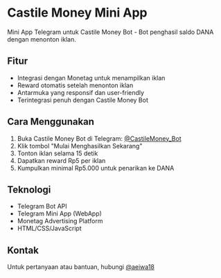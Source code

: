 # Castile Money Mini App

Mini App Telegram untuk Castile Money Bot - Bot penghasil saldo DANA dengan menonton iklan.

## Fitur

- Integrasi dengan Monetag untuk menampilkan iklan
- Reward otomatis setelah menonton iklan
- Antarmuka yang responsif dan user-friendly
- Terintegrasi penuh dengan Castile Money Bot

## Cara Menggunakan

1. Buka Castile Money Bot di Telegram: [@CastileMoney_Bot](https://t.me/CastileMoney_Bot)
2. Klik tombol "Mulai Menghasilkan Sekarang"
3. Tonton iklan selama 15 detik
4. Dapatkan reward Rp5 per iklan
5. Kumpulkan minimal Rp5.000 untuk penarikan ke DANA

## Teknologi

- Telegram Bot API
- Telegram Mini App (WebApp)
- Monetag Advertising Platform
- HTML/CSS/JavaScript

## Kontak

Untuk pertanyaan atau bantuan, hubungi [@aeiwa18](https://t.me/aeiwa18)

